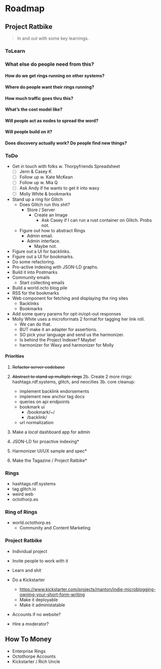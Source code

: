 # Roadmap

## Project Ratbike

> In and out with some key learnings.

### ToLearn

### What else do people need from this?

#### How do we get rings running on other systems?

#### Where do people want their rings running?

#### How much traffic goes thru this?

#### What’s the cost model like?

#### Will people act as nodes to spread the word?

#### Will people build on it?

#### Does discovery actually work? Do people find new things?

### ToDo

- Get in touch with folks w. Thorpyfriends Spreadsheet
	- [ ] Jenn & Casey K
	- [ ] Follow up w. Kate McKean
	- [ ] Follow up w. Mia Q
	- [ ] Ask Andy if he wants to get it into waxy
	- [ ] Molly White & bookmarks
- Stand up a ring for Glitch
	- Does Glitch run this shit?
		- Store / Server 
			- Create an Image
				- Ask Casey if I can run a rust container on Glitch. Probs not.
	- Figure out how to abstract Rings
		- Admin email.
		- Admin interface.
			- Maybe not.
- Figure out a UI for backlinks.
- Figure out a UI for bookmarks.
- Do some refactoring.
- Pro-active indexing with JSON-LD graphs.
- Build it into Postmarks
- Community emails
	- Start collecting emails
- Build a world.octo blog pile
- RSS for the bookmarks
- Web component for fetching and displaying the ring sites
	- Backlinks
	- Bookmarks
- Add some query params for opt-in/opt-out responses
- Molly White uses a microformats 2 format for tagging her link roll. 
	- We can do that. 
	- BUT make it an adapter for assertions.
	- SO pick your language and send us the harmonizer.  
	- Is behind the Project Indexer? Maybe!
	- harmonizer for Waxy and harmonizer for Molly

#### Priorities

1. ~~Refactor server codebase~~
2. ~~Abstract to stand up multiple rings~~
2b. Create 2 more rings: hashtags.rdf.systems, glitch, and neocities
3b. core cleanup:
	- implement backlink endorsements
	- implement new anchor tag docs
	- queries on api endpoints
	- bookmark ui
		- /bookmark/~/<term>
		- /backlink/
	- url normalization

3. Make a _local_ dashboard app for admin
4. JSON-LD for proactive indexing*
5. Harmonizer UI/UX sample and spec*

6. Make the Tagazine / Project Ratbike*

### Rings

- hashtags.rdf.systems
- tag.glitch.io
- weird web
- octothorp.es

### Ring of Rings

- world.octothorp.es
	- Community and Content Marketing

### Project Ratbike

- Individual project
- Invite people to work with it
- Learn and shit
- Do a Kickstarter
	- https://www.kickstarter.com/projects/manton/indie-microblogging-owning-your-short-form-writing
	- Make it deployable
	- Make it administatable

- Accounts if no website?
- Hire a moderator?

## How To Money

- Enterprise Rings
- Octothorpe Accounts
- Kickstarter / Rich Uncle
